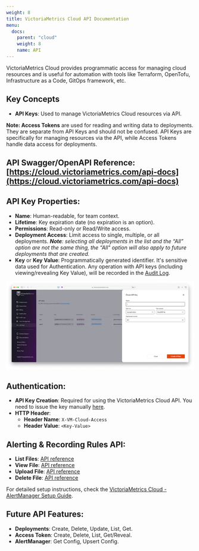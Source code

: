 ```yaml
---
weight: 8
title: VictoriaMetrics Cloud API Documentation
menu:
  docs:
    parent: "cloud"
    weight: 8
    name: API
---
```

VictoriaMetrics Cloud provides programmatic access for managing cloud resources and is useful for automation with tools like Terraform, OpenTofu, Infrastructure as a Code, GitOps framework, etc.

## Key Concepts

* **API Keys**: Used to manage VictoriaMetrics Cloud resources via API.

**Note: Access Tokens** are used for reading and writing data to deployments. They are separate from API Keys and should not be confused. API Keys are specifically for managing resources via the API, while Access Tokens handle data access for deployments.

## API Swagger/OpenAPI Reference: [https://cloud.victoriametrics.com/api-docs](https://cloud.victoriametrics.com/api-docs)

## API Key Properties:

* **Name**: Human-readable, for team context.
* **Lifetime**: Key expiration date (no expiration is an option).
* **Permissions**: Read-only or Read/Write access.
* **Deployment Access**: Limit access to single, multiple, or all deployments. ***Note**:  selecting all deployments in the list and the “All” option are not the same thing, the “All" option will also apply to future deployments that are created.*
* **Key** or **Key Value**: Programmatically generated identifier. It's sensitive data used for Authentication. Any operation with API keys (including viewing/revealing Key Value), will be recorded in the [Audit Log](https://docs.victoriametrics.com/victoriametrics-cloud/audit-logs/).

![Create API Key](api-1.webp)

## Authentication:

* **API Key Creation**: Required for using the VictoriaMetrics Cloud API. You need to issue the key manually [here](https://cloud.victoriametrics.com/api_keys).
* **HTTP Header**:
    * **Header Name**: `X-VM-Cloud-Access`
    * **Header Value**: `<Key-Value>`

## Alerting & Recording Rules API:

* **List Files**: [API reference](https://cloud.victoriametrics.com/api-docs)
* **View File**: [API reference](https://cloud.victoriametrics.com/api-docs)
* **Upload File**: [API reference](https://cloud.victoriametrics.com/api-docs)
* **Delete File**: [API reference](https://cloud.victoriametrics.com/api-docs)

For detailed setup instructions, check the [VictoriaMetrics Cloud - AlertManager Setup Guide](https://docs.victoriametrics.com/victoriametrics-cloud/alertmanager-setup-for-deployment/).

## Future API Features:

* **Deployments**: Create, Delete, Update, List, Get.
* **Access Token**: Create, Delete, List, Get/Reveal.
* **AlertManager**: Get Config, Upsert Config.